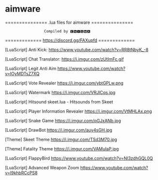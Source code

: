# aimware
=============== .lua files for aimware ===============

                      Compiled by 🅴🅽🅸🅶🅼🅰

============= https://discord.gg/FAXupfd =============

[LuaScript] Anti Kick: 
https://www.youtube.com/watch?v=RR8tNbyK_-8

[LuaScript] Chat Translator:
https://i.imgur.com/zUtImFc.gif

[LuaScript] Legit Anti Aim
https://www.youtube.com/watch?v=IOyMDTsZ7XQ

[LuaScript] Vote Revealer
https://i.imgur.com/ybtGPLw.png

[LuaScript] Watermark
https://i.imgur.com/VRJlCqs.jpg

[LuaScript] Hitsound skeet.lua - Hitsounds from Skeet

[LuaScript] Player Information Revealer
https://i.imgur.com/VtMHLAx.png

[LuaScript] Snake Game
https://i.imgur.com/pGJxANb.jpg

[LuaScript] DrawBot
https://i.imgur.com/auy4sGH.jpg

[Theme] Skeet Theme
https://i.imgur.com/TSd3M70.jpg

[Theme] Fatality Theme
https://i.imgur.com/VAMuIaP.jpg

[LuaScript] FlappyBird
https://www.youtube.com/watch?v=NI3zdhGQL0Q

[LuaScript] Advanced Weapon Zoom
https://www.youtube.com/watch?v=l9khbRCcPS8 
